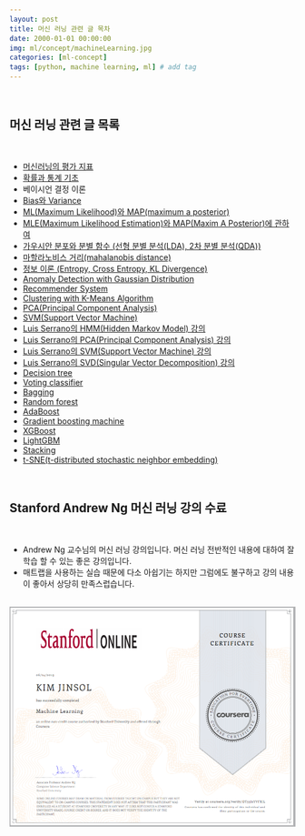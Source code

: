 ```yaml
---
layout: post
title: 머신 러닝 관련 글 목차
date: 2000-01-01 00:00:00
img: ml/concept/machineLearning.jpg
categories: [ml-concept] 
tags: [python, machine learning, ml] # add tag
---
```


<br>

## **머신 러닝 관련 글 목록**

<br>

- [머신러닝의 평가 지표](https://gaussian37.github.io/ml-concept-ml-evaluation/)    
- [확률과 통계 기초](https://gaussian37.github.io/ml-concept-basic_probability_statistics/)
- 베이시언 결정 이론
- [Bias와 Variance](https://gaussian37.github.io/machine-learning-concept-bias_and_variance/)
- [ML(Maximum Likelihood)와 MAP(maximum a posterior)](https://gaussian37.github.io/ml-concept-mle-and-map/)
- [MLE(Maximum Likelihood Estimation)와 MAP(Maxim A Posterior)에 관하여](https://gaussian37.github.io/ml-concept-mlemap)
- [가우시안 분포와 분별 함수 (선형 분별 분석(LDA), 2차 분별 분석(QDA))](https://gaussian37.github.io/ml-concept-gaussian_discriminant/)
- [마할라노비스 거리(mahalanobis distance)](https://gaussian37.github.io/ml-concept-mahalanobis_distance/)
- [정보 이론 (Entropy, Cross Entropy, KL Divergence)](https://gaussian37.github.io/ml-concept-infomation_theory/)
- [Anomaly Detection with Gaussian Distribution](https://gaussian37.github.io/ml-concept-andrewng-anomalydetection/)
- [Recommender System](https://gaussian37.github.io/ml-concept-andrewng-recommender/)
- [Clustering with K-Means Algorithm](https://gaussian37.github.io/ml-concept-andrewng-kmeans/)
- [PCA(Principal Component Analysis)](https://gaussian37.github.io/ml-concept-andrewng-pca/)
- [SVM(Support Vector Machine)](https://gaussian37.github.io/ml-concept-andrewng-svm/)
- [Luis Serrano의 HMM(Hidden Markov Model) 강의](https://gaussian37.github.io/ml-concept-serrano_hmm/)
- [Luis Serrano의 PCA(Principal Component Analysis) 강의](https://gaussian37.github.io/ml-concept-serrano_pca/)
- [Luis Serrano의 SVM(Support Vector Machine) 강의]()
- [Luis Serrano의 SVD(Singular Vector Decomposition) 강의]()
- [Decision tree]()
- [Voting classifier]()
- [Bagging]()
- [Random forest]()
- [AdaBoost]()
- [Gradient boosting machine]()
- [XGBoost]()
- [LightGBM]()
- [Stacking]()
- [t-SNE(t-distributed stochastic neighbor embedding)](https://gaussian37.github.io/ml-concept-t-SNE/)

<br>

## **Stanford Andrew Ng 머신 러닝 강의 수료**

<br>

- Andrew Ng 교수님의 머신 러닝 강의입니다. 머신 러닝 전반적인 내용에 대하여 잘 학습 할 수 있는 좋은 강의입니다.
- 매트랩을 사용하는 실습 때문에 다소 아쉽기는 하지만 그럼에도 불구하고 강의 내용이 좋아서 상당히 만족스럽습니다.

<br>
<center><img src="../assets/img/certification/stanford_ml.png" alt="Drawing" style="width: 800px;"/></center>
<br>
